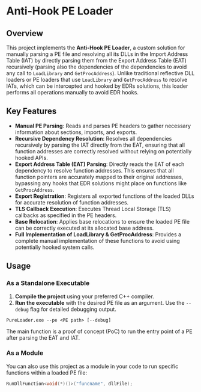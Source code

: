 # Anti-Hook PE Loader 

## Overview

This project implements the **Anti-Hook PE Loader**, a custom solution for manually parsing a PE file and resolving all its DLLs in the Import Address Table (IAT) by directly parsing them from the Export Address Table (EAT) recursively (parsing also the dependencies of the dependencies to avoid any call to `LoadLibrary` and `GetProcAddress`). Unlike traditional reflective DLL loaders or PE loaders that use `LoadLibrary` and `GetProcAddress` to resolve IATs, which can be intercepted and hooked by EDRs solutions, this loader performs all operations manually to avoid EDR hooks.


## Key Features

- **Manual PE Parsing**: Reads and parses PE headers to gather necessary information about sections, imports, and exports.
- **Recursive Dependency Resolution**: Resolves all dependencies recursively by parsing the IAT directly from the EAT, ensuring that all function addresses are correctly resolved without relying on potentially hooked APIs.
- **Export Address Table (EAT) Parsing**: Directly reads the EAT of each dependency to resolve function addresses. This ensures that all function pointers are accurately mapped to their original addresses, bypassing any hooks that EDR solutions might place on functions like `GetProcAddress`.
- **Export Registration**: Registers all exported functions of the loaded DLLs for accurate resolution of function addresses.
- **TLS Callback Execution**: Executes Thread Local Storage (TLS) callbacks as specified in the PE headers.
- **Base Relocation**: Applies base relocations to ensure the loaded PE file can be correctly executed at its allocated base address.
- **Full Implementation of LoadLibrary & GetProcAddress**: Provides a complete manual implementation of these functions to avoid using potentially hooked system calls.


## Usage

### As a Standalone Executable

1. **Compile the project** using your preferred C++ compiler.
2. **Run the executable** with the desired PE file as an argument. Use the `--debug` flag for detailed debugging output.
```
PureLoader.exe --pe <PE path> [--debug]
```

The main function is a proof of concept (PoC) to run the entry point of a PE after parsing the EAT and IAT.

### As a Module

You can also use this project as a module in your code to run specific functions within a loaded PE file:

```cpp
RunDllFunction<void(*)()>("funcname", dllFile);
```
